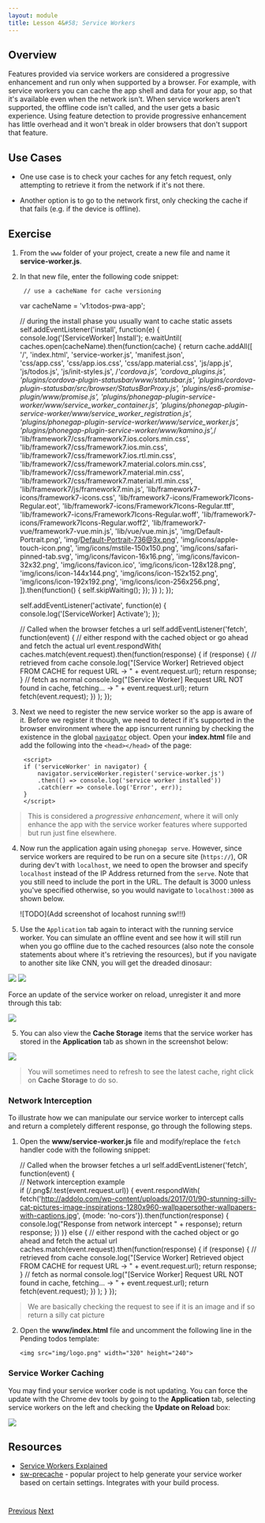 ```yaml
---
layout: module
title: Lesson 4&#58; Service Workers
---
```

## Overview
Features provided via service workers are considered a progressive enhancement and run only when supported by a browser. For example, with service workers you can cache the app shell and data for your app, so that it's available even when the network isn't. When service workers aren't supported, the offline code isn't called, and the user gets a basic experience. Using feature detection to provide progressive enhancement has little overhead and it won't break in older browsers that don't support that feature.

## Use Cases
- One use case is to check your caches for any fetch request, only attempting to retrieve it from the network if it's not there.

- Another option is to go to the network first, only checking the cache if that fails (e.g. if the device is offline).



## Exercise 

1. From the `www` folder of your project, create a new file and name it **service-worker.js**.

2. In that new file, enter the following code snippet:

        // use a cacheName for cache versioning
    var cacheName = 'v1:todos-pwa-app';

    // during the install phase you usually want to cache static assets
    self.addEventListener('install', function(e) {
        console.log('[ServiceWorker] Install');
        e.waitUntil(
            caches.open(cacheName).then(function(cache) {
                return cache.addAll([
                    '/',
                    'index.html',
                    'service-worker.js',
                    'manifest.json',                
                    'css/app.css',
                    'css/app.ios.css',
                    'css/app.material.css',
                    'js/app.js',
                    'js/todos.js',
                    'js/init-styles.js',
                    /*'cordova.js',
                    'cordova_plugins.js',
                    'plugins/cordova-plugin-statusbar/www/statusbar.js',
                    'plugins/cordova-plugin-statusbar/src/browser/StatusBarProxy.js',
                    'plugins/es6-promise-plugin/www/promise.js',
                    'plugins/phonegap-plugin-service-worker/www/service_worker_container.js',
                    'plugins/phonegap-plugin-service-worker/www/service_worker_registration.js',
                    'plugins/phonegap-plugin-service-worker/www/service_worker.js',
                    'plugins/phonegap-plugin-service-worker/www/kamino.js',*/
                    'lib/framework7/css/framework7.ios.colors.min.css',
                    'lib/framework7/css/framework7.ios.min.css',
                    'lib/framework7/css/framework7.ios.rtl.min.css',
                    'lib/framework7/css/framework7.material.colors.min.css',
                    'lib/framework7/css/framework7.material.min.css',
                    'lib/framework7/css/framework7.material.rtl.min.css',
                    'lib/framework7/js/framework7.min.js',
                    'lib/framework7-icons/framework7-icons.css',
                    'lib/framework7-icons/Framework7Icons-Regular.eot',
                    'lib/framework7-icons/Framework7Icons-Regular.ttf',
                    'lib/framework7-icons/Framework7Icons-Regular.woff',
                    'lib/framework7-icons/Framework7Icons-Regular.woff2',
                    'lib/framework7-vue/framework7-vue.min.js',
                    'lib/vue/vue.min.js', 
                    'img/Default-Portrait.png',
                    'img/Default-Portrait-736@3x.png',
                    'img/icons/apple-touch-icon.png',
                    'img/icons/mstile-150x150.png',
                    'img/icons/safari-pinned-tab.svg',
                    'img/icons/favicon-16x16.png',
                    'img/icons/favicon-32x32.png',
                    'img/icons/favicon.ico',
                    'img/icons/icon-128x128.png',
                    'img/icons/icon-144x144.png',
                    'img/icons/icon-152x152.png',
                    'img/icons/icon-192x192.png', 
                    'img/icons/icon-256x256.png',                       
                ]).then(function() {
                    self.skipWaiting();
                });
            })
        );
    });


    self.addEventListener('activate', function(e) {
    console.log('[ServiceWorker] Activate');
    });

    // Called when the browser fetches a url
    self.addEventListener('fetch', function(event) {
        // either respond with the cached object or go ahead and fetch the actual url
        event.respondWith(
            caches.match(event.request).then(function(response) {
                if (response) {
                    // retrieved from cache
                    console.log("[Service Worker] Retrieved object FROM CACHE for request URL -> " + event.request.url);
                    return response;
                }
                // fetch as normal
                console.log("[Service Worker] Request URL NOT found in cache, fetching... -> " + event.request.url);
                return fetch(event.request);
            })
        );
    });


3. Next we need to register the new service worker so the app is aware of it. Before we register it though, we need to detect if it's supported in the browser environment where the app isncurrent running by checking the existence in the global [`navigator`](https://developer.mozilla.org/en-US/docs/Web/API/Navigator) object. Open your **index.html** file and add the following into the `<head></head>` of the page:

        <script>
        if ('serviceWorker' in navigator) {
            navigator.serviceWorker.register('service-worker.js')
            .then(() => console.log('service worker installed'))
            .catch(err => console.log('Error', err));
        }
        </script>

  >This is considered a _progressive enhancement_, where it will only enhance the app with the service worker features where supported but run just fine elsewhere.

4. Now run the application again using `phonegap serve`. However, since service workers are required to be run on a secure site (`https://`), OR during dev't with `localhost`, we need to open the browser and specify `localhost` instead of the IP Address returned from the `serve`. Note that you still need to include the port in the URL. The default is 3000 unless you've specified otherwise, so you would navigate to `localhost:3000` as shown below. 

   ![TODO](Add screenshot of locahost running sw!!!) 

4. Use the `Application` tab again to interact with the running service worker. You can simulate an offline event and see how it will still run when you go offline due to the cached resources (also note the console statements about where it's retrieving the resources), but if you navigate to another site like CNN, you will get the dreaded dinosaur:


  ![](images/web-running-offline.png)
  ![](images/cnn-offline.png)

  Force an update of the service worker on reload, unregister it and more through this tab:

  ![](images/update-sw-checkbox.png)

5. You can also view the **Cache Storage** items that the service worker has stored in the **Application** tab as shown in the screenshot below:

  ![](images/sw-cache.png)

 >You will sometimes need to refresh to see the latest cache, right click on **Cache Storage** to do so. 


### Network Interception
To illustrate how we can manipulate our service worker to intercept calls and return a completely different response, go through the following steps.

1. Open the **www/service-worker.js** file and modify/replace the `fetch` handler code with the following snippet:

    // Called when the browser fetches a url
    self.addEventListener('fetch', function(event) {  
        // Network interception example      
        if (/\.png$/.test(event.request.url)) {
             event.respondWith(
                 fetch('http://addolo.com/wp-content/uploads/2017/01/90-stunning-silly-cat-pictures-image-inspirations-1280x960-wallpapersother-wallpapers-with-captions.jpg', 
                 {mode: 'no-cors'}).then(function(response) {
                     console.log("Response from network intercept " + response);
                     return response;
             })
         )}
        else {
            // either respond with the cached object or go ahead and fetch the actual url
                caches.match(event.request).then(function(response) {
                    if (response) {
                        // retrieved from cache
                        console.log("[Service Worker] Retrieved object FROM CACHE for request URL -> " + event.request.url);
                        return response;
                    }
                    // fetch as normal
                    console.log("[Service Worker] Request URL NOT found in cache, fetching... -> " + event.request.url);
                    return fetch(event.request);
                })
            );
        }
    });

> We are basically checking the request to see if it is an image and if so return a silly cat picture 
2. Open the **www/index.html** file and uncomment the following line in the Pending todos template:

      `<img src="img/logo.png" width="320" height="240">`

### Service Worker Caching

You may find your service worker code is not updating. You can force the update with the Chrome dev tools by going to the **Application** tab, selecting service workers on the left and checking the **Update on Reload** box:

![](images/update-sw-checkbox.png)


## Resources
- [Service Workers Explained](https://github.com/w3c/ServiceWorker/blob/master/explainer.md)
- [sw-precache](https://github.com/GoogleChrome/sw-precache) - popular project to help generate your service worker based on certain settings. Integrates with your build process.

<div class="row" style="margin-top:40px;">
<div class="col-sm-12">
<a href="lesson3.html" class="btn btn-default"><i class="glyphicon glyphicon-chevron-left"></i> Previous</a>
<a href="lesson5.html" class="btn btn-default pull-right">Next <i class="glyphicon
glyphicon-chevron-right"></i></a>
</div>
</div>
